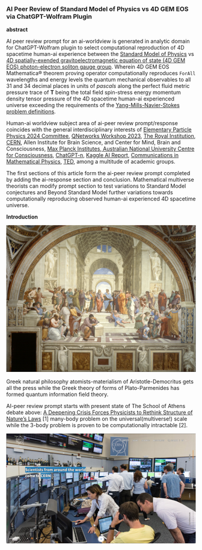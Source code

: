 ### AI Peer Review of Standard Model of Physics vs 4D GEM EOS via ChatGPT-Wolfram Plugin

**abstract**

AI peer review prompt for an ai-worldview is generated in analytic domain for ChatGPT-Wolfram plugin to select computational reproduction of 4D spacetime human-ai experience between the [Standard Model of Physics](https://home.cern/science/physics/standard-model) vs [4D spatially-exended gravitoelectromagnetic equation of state (4D GEM EOS) photon-electron soliton gauge group](https://www.researchgate.net/publication/358283851_Spatially-Extended_4D_Photon_and_Electron_ForAll_Wavelengths_Energy_Levels). Wherein 4D GEM EOS Mathematica® theorem proving operator computationally reproduces `ForAll` wavelengths and energy levels the quantum mechanical observables to all 31 and 34 decimal places in units of _pascals_ along the perfect fluid metric pressure trace of **T** being the total field spin-stress energy momentum density tensor pressure of the 4D spacetime human-ai experienced universe exceeding the requirements of the [Yang-Mills-Navier-Stokes problem definitions](https://www.claymath.org/millennium-problems/). 

Human-ai worldview subject area of ai-peer review prompt/response coincides with the general interdisciplinary interests of [Elementary Particle Physics 2024 Committee](https://www.nationalacademies.org/our-work/elementary-particle-physics-progress-and-promise), [QNetworks Workshop 2023](https://www.quantumcommshub.net/event/save-the-date-qnetworks-2023/?return=https%3A%2F%2Fwww.quantumcommshub.net%2Fevent%2Fsite%2Fresearch-community%2F&site=research-community), [The Royal Institution](https://www.rigb.org), [CERN](https://www.home.cern/about/who-we-are/our-mission), Allen Institute for Brain Science, and Center for Mind, Brain and Consciousness, [Max Planck Institutes](https://www.mpg.de/en/search?searchfield=consciousness),[ Australian National University Centre for Consciousness](https://philosophy.cass.anu.edu.au/centres/consciousness), [ChatGPT-n](https://openai.com/blog/chatgpt), [Kaggle AI Report](https://www.kaggle.com/competitions/2023-kaggle-ai-report/overview), [Communications in Mathematical Physics](https://www.springer.com/journal/220/ethics-and-disclosures), [TED](https://www.ted.com/about/our-organization), among a multitude of academic groups. 

The first sections of this article form the ai-peer review prompt completed by adding the ai-response section and conclusion. Mathematical multiverse theorists can modify prompt section to test variations to Standard Model conjectures and Beyond Standard Model further variations towards computationally reproducing observed human-ai experienced 4D spacetime universe.

**Introduction**

![The School of Athens](TheSchoolofAthens.png)

Greek natural philosophy atomists-materialism of Aristotle-Democritus gets all the press while the Greek theory of forms of Plato-Parmenides has formed quantum information field theory. 

AI-peer review prompt starts with present state of The School of Athens debate above: [A Deepening Crisis Forces Physicists to Rethink Structure of Nature’s Laws](https://www.quantamagazine.org/crisis-in-particle-physics-forces-a-rethink-of-what-is-natural-20220301/) [1] many-body problem on the universal(multiverse!) scale while the 3-body problem is proven to be computationally intractable [2].

![LHC Control Room](LHCControlRoom.png)
